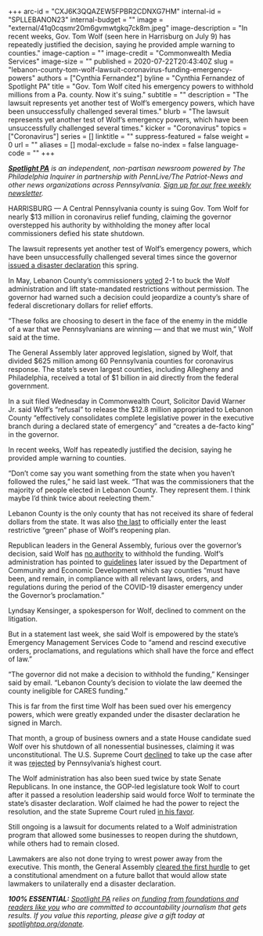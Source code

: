 +++
arc-id = "CXJ6K3QQAZEW5FPBR2CDNXG7HM"
internal-id = "SPLLEBANON23"
internal-budget = ""
image = "external/41q0cqsmr20m6gvmwtgkq7ck8m.jpeg"
image-description = "In recent weeks, Gov. Tom Wolf (seen here in Harrisburg on July 9) has repeatedly justified the decision, saying he provided ample warning to counties."
image-caption = ""
image-credit = "Commonwealth Media Services"
image-size = ""
published = 2020-07-22T20:43:40Z
slug = "lebanon-county-tom-wolf-lawsuit-coronavirus-funding-emergency-powers"
authors = ["Cynthia Fernandez"]
byline = "Cynthia Fernandez of Spotlight PA"
title = "Gov. Tom Wolf cited his emergency powers to withhold millions from a Pa. county. Now it's suing."
subtitle = ""
description = "The lawsuit represents yet another test of Wolf’s emergency powers, which have been unsuccessfully challenged several times."
blurb = "The lawsuit represents yet another test of Wolf’s emergency powers, which have been unsuccessfully challenged several times."
kicker = "Coronavirus"
topics = ["Coronavirus"]
series = []
linktitle = ""
suppress-featured = false
weight = 0
url = ""
aliases = []
modal-exclude = false
no-index = false
language-code = ""
+++

<a href="https://www.spotlightpa.org/"><i><b>Spotlight PA</b></i></a><i> is an independent, non-partisan newsroom powered by The Philadelphia Inquirer in partnership with PennLive/The Patriot-News and other news organizations across Pennsylvania. </i><a href="https://www.spotlightpa.org/newsletters"><i>Sign up for our free weekly newsletter</i></a><i>.</i>

HARRISBURG — A Central Pennsylvania county is suing Gov. Tom Wolf for nearly $13 million in coronavirus relief funding, claiming the governor overstepped his authority by withholding the money after local commissioners defied his state shutdown.

The lawsuit represents yet another test of Wolf’s emergency powers, which have been unsuccessfully challenged several times since the governor <a href="https://www.spotlightpa.org/news/2020/03/coronavirus-tom-wolf-emergency-powers-pennsylvania/">issued a disaster declaration</a> this spring.

In May, Lebanon County’s commissioners <a href="https://www.ldnews.com/story/news/2020/05/15/coronavirus-in-pa-lebanon-county-rejects-gov-wolf-moves-itself-into-yellow-phase-reopen/5197265002/">voted</a> 2-1 to buck the Wolf administration and lift state-mandated restrictions without permission. The governor had warned such a decision could jeopardize a county’s share of federal discretionary dollars for relief efforts.

“These folks are choosing to desert in the face of the enemy in the middle of a war that we Pennsylvanians are winning — and that we must win,” Wolf said at the time.

<script src="https://www.spotlightpa.org/embed.js" async></script><div data-spl-embed-version="1" data-spl-src="https://www.spotlightpa.org/embeds/donate/"></div>


The General Assembly later approved legislation, signed by Wolf, that divided $625 million among 60 Pennsylvania counties for coronavirus response. The state’s seven largest counties, including Allegheny and Philadelphia, received a total of $1 billion in aid directly from the federal government.

In a suit filed Wednesday in Commonwealth Court, Solicitor David Warner Jr. said Wolf’s “refusal” to release the $12.8 million appropriated to Lebanon County “effectively consolidates complete legislative power in the executive branch during a declared state of emergency” and “creates a de-facto king” in the governor.

In recent weeks, Wolf has repeatedly justified the decision, saying he provided ample warning to counties.

“Don’t come say you want something from the state when you haven’t followed the rules,” he said last week. “That was the commissioners that the majority of people elected in Lebanon County. They represent them. I think maybe I’d think twice about reelecting them.”

Lebanon County is the only county that has not received its share of federal dollars from the state. It was also <a href="https://www.governor.pa.gov/newsroom/gov-wolf-last-pa-county-will-move-to-green-on-july-3/">the last</a> to officially enter the least restrictive “green” phase of Wolf’s reopening plan.

Republican leaders in the General Assembly, furious over the governor’s decision, said Wolf has <a href="http://www.repsaylor.com/News/17903/Latest-News/Saylor-Calls-for-Governor-to-Release-COVID-19-Relief-Funds-to-Lebanon-County">no authority</a> to withhold the funding. Wolf’s administration has pointed to <a href="https://dced.pa.gov/download/covid-19-county-relief-block-grant-guidelines-2020/?wpdmdl=94990">guidelines</a> later issued by the Department of Community and Economic Development which say counties “must have been, and remain, in compliance with all relevant laws, orders, and regulations during the period of the COVID-19 disaster emergency under the Governor’s proclamation.”

Lyndsay Kensinger, a spokesperson for Wolf, declined to comment on the litigation.

But in a statement last week, she said Wolf is empowered by the state’s Emergency Management Services Code to “amend and rescind executive orders, proclamations, and regulations which shall have the force and effect of law.”

“The governor did not make a decision to withhold the funding,” Kensinger said by email. “Lebanon County’s decision to violate the law deemed the county ineligible for CARES funding.”

This is far from the first time Wolf has been sued over his emergency powers, which were greatly expanded under the disaster declaration he signed in March.

<script src="https://www.spotlightpa.org/embed.js" async></script><div data-spl-embed-version="1" data-spl-src="https://www.spotlightpa.org/embeds/newsletter/"></div>


That month, a group of business owners and a state House candidate sued Wolf over his shutdown of all nonessential businesses, claiming it was unconstitutional. The U.S. Supreme Court <a href="https://pittsburgh.cbslocal.com/2020/05/06/danny-devito-supreme-court-challenge-gov-wolf-shutdown-order/" target=_blank>declined</a> to take up the case after it was <a href="https://www.law.com/thelegalintelligencer/2020/04/14/pa-justices-toss-emergency-challenge-to-wolfs-covid-19-shutdown-order/?slreturn=20200622164020" target=_blank>rejected</a> by Pennsylvania’s highest court.

The Wolf administration has also been sued twice by state Senate Republicans. In one instance, the GOP-led legislature took Wolf to court after it passed a resolution leadership said would force Wolf to terminate the state’s disaster declaration. Wolf claimed he had the power to reject the resolution, and the state Supreme Court ruled <a href="https://www.spotlightpa.org/news/2020/07/pennsylvania-coronavirus-disaster-declaration-supreme-court-ruling/">in his favor</a>.

Still ongoing is a lawsuit for documents related to a Wolf administration program that allowed some businesses to reopen during the shutdown, while others had to remain closed.

Lawmakers are also not done trying to wrest power away from the executive. This month, the General Assembly <a href="https://www.spotlightpa.org/news/2020/07/coronavirus-disaster-declaration-pennsylvania-legislature-powers/">cleared the first hurdle</a> to get a constitutional amendment on a future ballot that would allow state lawmakers to unilaterally end a disaster declaration.

<i><b>100% ESSENTIAL:</b></i> <a href="https://www.spotlightpa.org/"><i>Spotlight PA</i></a><i> relies on</i><a href="https://www.spotlightpa.org/support"><i> funding from foundations and readers like you</i></a><i> who are committed to accountability journalism that gets results. If you value this reporting, please give a gift today at </i><a href="http://spotlightpa.org/donate"><i>spotlightpa.org/donate</i></a><i>.</i>
